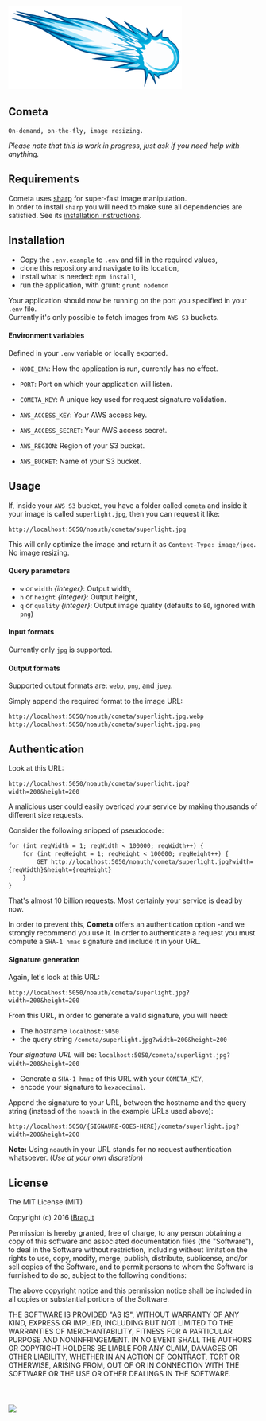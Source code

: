 <img src="./app/public/cometa.png" width="350">


## Cometa
```
On-demand, on-the-fly, image resizing.
```
*Please note that this is work in progress, just ask if you need help with anything.*



## Requirements

Cometa uses [sharp](https://github.com/lovell/sharp) for super-fast image manipulation.<br />
In order to install `sharp` you will need to make sure all dependencies are satisfied. See its [installation instructions](http://sharp.dimens.io/en/stable/install/).



## Installation

- Copy the `.env.example` to `.env` and fill in the required values,
- clone this repository and navigate to its location,
- install what is needed: `npm install`,
- run the application, with grunt: `grunt nodemon`

Your application should now be running on the port you specified in your `.env` file.<br />
Currently it's only possible to fetch images from `AWS S3` buckets.


#### Environment variables

Defined in your `.env` variable or locally exported.

- `NODE_ENV`: How the application is run, currently has no effect.
- `PORT`: Port on which your application will listen.
- `COMETA_KEY`: A unique key used for request signature validation.

- `AWS_ACCESS_KEY`: Your AWS access key.
- `AWS_ACCESS_SECRET`: Your AWS access secret.
- `AWS_REGION`: Region of your S3 bucket.
- `AWS_BUCKET`: Name of your S3 bucket.



## Usage

If, inside your `AWS S3` bucket, you have a folder called `cometa` and inside it your image is called `superlight.jpg`, then you can request it like:

```
http://localhost:5050/noauth/cometa/superlight.jpg
```

This will only optimize the image and return it as `Content-Type: image/jpeg`. No image resizing.


#### Query parameters

- `w` or `width` *{integer}*: Output width,
- `h` or `height` *{integer}*: Output height, 
- `q` or `quality` *{integer}*: Output image quality (defaults to `80`, ignored with `png`)


#### Input formats

Currently only `jpg` is supported.


#### Output formats

Supported output formats are: `webp`, `png`, and `jpeg`.

Simply append the required format to the image URL:

```
http://localhost:5050/noauth/cometa/superlight.jpg.webp
http://localhost:5050/noauth/cometa/superlight.jpg.png
```



## Authentication

Look at this URL:

```
http://localhost:5050/noauth/cometa/superlight.jpg?width=200&height=200
```

A malicious user could easily overload your service by making thousands of different size requests.

Consider the following snipped of pseudocode:

```
for (int reqWidth = 1; reqWidth < 100000; reqWidth++) {
	for (int reqHeight = 1; reqHeight < 100000; reqHeight++) {
    	GET http://localhost:5050/noauth/cometa/superlight.jpg?width={reqWidth}&height={reqHeight}
	}
}
```

That's almost 10 billion requests. Most certainly your service is dead by now.

In order to prevent this, **Cometa** offers an authentication option -and we strongly recommend you use it. In order to authenticate a request you must compute a `SHA-1 hmac` signature and include it in your URL.


#### Signature generation

Again, let's look at this URL:

```
http://localhost:5050/noauth/cometa/superlight.jpg?width=200&height=200
```

From this URL, in order to generate a valid signature, you will need:

- The hostname `localhost:5050`
- the query string `/cometa/superlight.jpg?width=200&height=200`

Your *signature URL* will be: `localhost:5050/cometa/superlight.jpg?width=200&height=200`

- Generate a `SHA-1 hmac` of this URL with your `COMETA_KEY`,
- encode your signature to `hexadecimal`.

Append the signature to your URL, between the hostname and the query string (instead of the `noauth` in the example URLs used above):

```
http://localhost:5050/{SIGNAURE-GOES-HERE}/cometa/superlight.jpg?width=200&height=200
```

**Note:** Using `noauth` in your URL stands for no request authentication whatsoever. (*Use at your own discretion*)



## License

The MIT License (MIT)

Copyright (c) 2016 [iBrag.it](http://ibrag.it)

Permission is hereby granted, free of charge, to any person obtaining a copy
of this software and associated documentation files (the "Software"), to deal
in the Software without restriction, including without limitation the rights
to use, copy, modify, merge, publish, distribute, sublicense, and/or sell
copies of the Software, and to permit persons to whom the Software is
furnished to do so, subject to the following conditions:

The above copyright notice and this permission notice shall be included in all
copies or substantial portions of the Software.

THE SOFTWARE IS PROVIDED "AS IS", WITHOUT WARRANTY OF ANY KIND, EXPRESS OR
IMPLIED, INCLUDING BUT NOT LIMITED TO THE WARRANTIES OF MERCHANTABILITY,
FITNESS FOR A PARTICULAR PURPOSE AND NONINFRINGEMENT. IN NO EVENT SHALL THE
AUTHORS OR COPYRIGHT HOLDERS BE LIABLE FOR ANY CLAIM, DAMAGES OR OTHER
LIABILITY, WHETHER IN AN ACTION OF CONTRACT, TORT OR OTHERWISE, ARISING FROM,
OUT OF OR IN CONNECTION WITH THE SOFTWARE OR THE USE OR OTHER DEALINGS IN THE
SOFTWARE.


<img src="http://ibrag.it/public/img/logo_286.png" width="30" style="padding-top:40px">
